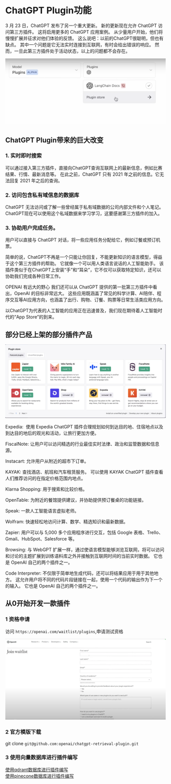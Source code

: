 # ChatGPT Plugin功能

3 月 23 日，ChatGPT 发布了另一个重大更新。 新的更新现在允许 ChatGPT 访问第三方插件。 这将启用更多的 ChatGPT 应用案例。 从少量用户开始，他们将慢慢扩展并征求对他们体验的反馈。 这么说吧：以前的ChatGPT很聪明，但也有缺点。 其中一个问题是它无法实时连接到互联网，有时会给出错误的响应。 然而，一旦此第三方插件处于活动状态，以上的问题都不会存在。 

![111](https://github.com/ICU2020/ai/blob/main/chatgpt/pics/plugin01.png)
 
## ChatGPT Plugin带来的巨大改变
### 1. 实时即时搜索
可以通过接入第三方插件，直接向ChatGPT查询互联网上的最新信息，例如比赛结果、行情、最新消息等。 在此之前，ChatGPT 只有 2021 年之前的信息。它无法回复 2021 年之后的查询。

### 2. 访问包含私有域信息的数据库
ChatGPT 无法访问或了解一些曾经属于私有域数据的公司内部文件和个人笔记。 ChatGPT现在可以使用这个私域数据来学习学习，这要感谢第三方插件的加入。

### 3. 协助用户完成任务。
用户可以直接与 ChatGPT 对话，将一些应用任务分配给它，例如订餐或预订机票。

简单的说，ChatGPT不再是一个只能让你回复，不能更新知识的语言模型，得益于这个第三方插件的帮助。 它就像一个可以用人类语言说话的人工智能助手。 该插件类似于在ChatGPT上安装“手”和“耳朵”，它不仅可以获取特定知识，还可以协助我们完成各种日常工作。

OPENAI 有远大的野心
我们还可以从 ChatGPT 提供的第一批第三方插件中看出，OpenAI 的目标非常远大。 这些应用既涵盖了常见的科学计算、AI陪伴、程序交互等AI应用方向，也涵盖了出行、购物、订餐、购票等日常生活类应用方向。 

 以ChatGPT为代表的人工智能的应用正在迅速普及，我们现在期待着人工智能时代的“App Store”的到来。
 
 
## 部分已经上架的部分插件产品

![111](https://github.com/ICU2020/ai/blob/main/chatgpt/pics/plugin02.png)
 
 Expedia:  使用 Expedia ChatGPT 插件合理规划如何到达目的地、住宿地点以及到达目的地后的观光和活动，让旅行更加方便。
 
 FiscalNote: 让用户可以访问精选的行业最佳实时法律、政治和监管数据和信息源。
 
 Instacart: 允许用户从附近的超市下订单。
 
 KAYAK: 查找酒店、航班和汽车租赁服务。 可以使用 KAYAK ChatGPT 插件查看人们推荐访问的在指定价格范围内地点。
 
 Klarna Shopping: 用于搜索和比较价格。
 
 OpenTable: 为附近的餐馆提供建议，并协助提供预订餐桌的功能链接。
 
 Speak: 一款人工智能语言虚拟老师。
 
 Wolfram: 快速轻松地访问计算、数学、精选知识和最新数据。
 
 Zapier: 用户可以与 5,000 多个应用程序进行交互，包括 Google 表格、Trello、Gmail、HubSpot、Salesforce 等。
 
 Browsing: 与 WebGPT 扩展一样，通过使语言模型能够浏览互联网，将可以访问和讨论的主题扩展到训练语料库之外并接触到互联网时间的当前实时数据。 它也是 OpenAI 自己的两个插件之一。
 
 Code Interpreter: 不仅限于简单地生成代码，还可以将结果应用于用于其他地方。 这允许用户将不同的代码片段链接在一起，使用一个代码的输出作为下一个的输入。 它也是 OpenAI 自己的两个插件之一。
 
## 从0开始开发一款插件

### 1 资格申请
访问 `https://openai.com/waitlist/plugins`,申请测试资格

![111](https://github.com/ICU2020/ai/blob/main/chatgpt/pics/plugin03.png)

### 2 官方模版下载
git clone `git@github.com:openai/chatgpt-retrieval-plugin.git`

### 3 使用向量数据库进行插件编写
[使用qdrant数据库进行插件编写](https://qdrant.tech/articles/chatgpt-plugin/)  
[使用pinecone数据库进行插件编写](https://www.youtube.com/watch?v=hpePPqKxNq8)
